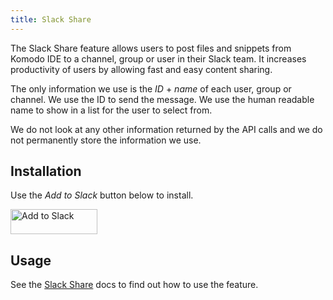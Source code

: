 ```yaml
---
title: Slack Share
---
```

The Slack Share feature allows users to post files and snippets from Komodo IDE to a channel, group or user in their Slack team.  It increases productivity of users by allowing fast and easy content sharing.  

The only information we use is the *ID* + *name* of each user, group or channel.  We use the ID to send the message.  We use the human readable name to show in a list for the user to select from.

We do not look at any other information returned by the API calls and we do not permanently store the information we use.

## Installation

Use the *Add to Slack* button below to install.

<a href="https://slack.com/oauth/authorize?client_id=3108485669.77788960934&scope=files:write:user,channels:read,groups:read,users:read"><img alt="Add to Slack" height="40" width="139" src="https://platform.slack-edge.com/img/add_to_slack.png" srcset="https://platform.slack-edge.com/img/add_to_slack.png 1x, https://platform.slack-edge.com/img/add_to_slack@2x.png 2x" /></a>

## Usage

See the <a href="../manual/editor.html#slack">Slack Share</a> docs to find out how to use the feature. 